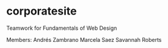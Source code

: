 # corporatesite
Teamwork for Fundamentals of Web Design

Members:
  Andrés Zambrano
  Marcela Saez
  Savannah Roberts
